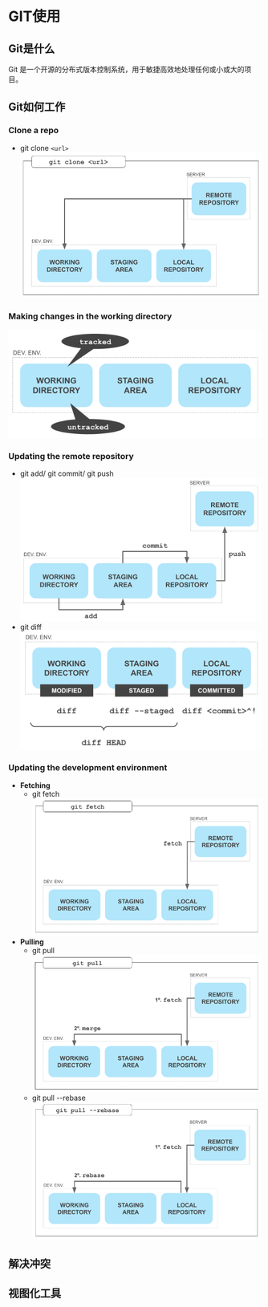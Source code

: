 <!--
 * @Author: your name
 * @Date: 2021-07-14 10:54:12
 * @LastEditTime: 2022-08-27 16:06:51
 * @LastEditors: Please set LastEditors
 * @Description: In User Settings Edit
 * @FilePath: /my-training-doc/docs/git/index.md
-->
# GIT使用

## Git是什么
Git 是一个开源的分布式版本控制系统，用于敏捷高效地处理任何或小或大的项目。

## Git如何工作
### Clone a repo
* git clone `<url>`
![clone-a-repo](./assets/clone.png)
### Making changes in the working directory
![changes](./assets/tracked-untracked.png)
### Updating the remote repository
* git add/ git commit/ git push
![update-remote-repo](./assets/add-commit-push.png)
* git diff
![diff](./assets/states.png)
### Updating the development environment
  * **Fetching**
    * git fetch
    ![Fetch](./assets/fetch.png)
  * **Pulling**
    * git pull
    ![clone-a-repo](./assets/pull.png)
    * git pull --rebase
    ![clone-a-repo](./assets/pull-rebase.png)
## 解决冲突
## 视图化工具
